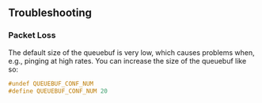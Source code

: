 ## Troubleshooting

### Packet Loss

The default size of the queuebuf is very low, which causes problems when, e.g., pinging at high rates. You can increase the size of the queuebuf like so:
```c
#undef QUEUEBUF_CONF_NUM
#define QUEUEBUF_CONF_NUM 20
```

